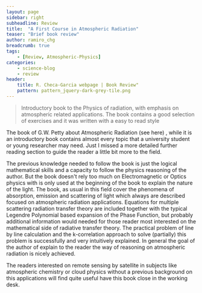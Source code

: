 ```yaml
---
layout: page
sidebar: right
subheadline: Review
title:  "A First Course in Atmospheric Radiation"
teaser: "Brief book review"
author: ramiro_chg
breadcrumb: true
tags:
    - [Review, Atmospheric-Physics]
categories:
    - science-blog
    - review
header:
    title: R. Checa-Garcia webpage | Book Review"
    pattern: pattern_jquery-dark-grey-tile.png
---
```


> Introductory book to the Physics of radiation, with emphasis on atmospheric related applications. The book contains a good selection of exercises and it was written with a easy to read style

The book of G.W. Petty about Atmospheric Radiation (see here) , while it is an introductory book contains almost every topic that a university student or young researcher may need. Just I missed a more detailed further reading section to guide the reader a little bit more to the field.

The previous knowledge needed to follow the book is just the logical mathematical skills and a capacity to follow the physics reasoning of the author. But the book doesn't rely too much on Electromagnetic or Optics physics with is only used at the beginning of the book to explain the nature of the light. The book, as usual in this field cover the phenomena of absorption, emission and scattering of light which always are described focused on atmospheric radiation applications. Equations for multiple scattering radiation transfer theory are included together with the typical Legendre Polynomial based expansion of the Phase Function, but probably additional information would needed for those reader most interested on the mathematical side of radiative transfer theory. The practical problem of line by line calculation and the k-correlation approach to solve (partially) this problem is successfully and very intuitively explained. In general the goal of the author of explain to the reader the way of reasoning on atmospheric radiation is nicely achieved.

The readers interested on remote sensing by satellite in subjects like atmospheric chemistry or cloud physics without a previous background on this applications will find quite useful have this book close in the working desk.



